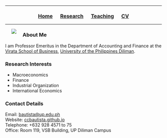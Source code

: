 <hr>
  <h3> 
      <p align="center"> 
          <a href="https://ccbautista.github.io/">Home</a> &emsp;
          <a href="https://ccbautista.github.io/research">Research</a> &emsp; 
          <a href="https://ccbautista.github.io/teaching">Teaching</a> &emsp;
          <a href="https://ccbautista.github.io/CV">CV</a> 
      </p>
  </h3>
<hr>
   
<img src="https://ccbautista.github.io/ccbautista_pic.jpg" align="left" hspace="20"/> 

### About Me
I am Professor Emeritus in the Department of Accounting and Finance at the <a href="http://vsb.upd.edu.ph">Virata School of Business</a>, <a href="https://upd.edu.ph/">University of the Philippines Diliman</a>. 

### Research Interests 
* Macroeconomics
* Finance
* Industrial Organization
* International Economics

### Contact Details
Email: <a href="mailto:bautista@up.edu.ph">bautista@up.edu.ph</a><br>
Website: <a href="https://ccbautista.github.io/">ccbautista.github.io</a><br>
Telephone: +632 928 4571 to 75<br>
Office: Room 119, VSB Building, UP Diliman Campus
